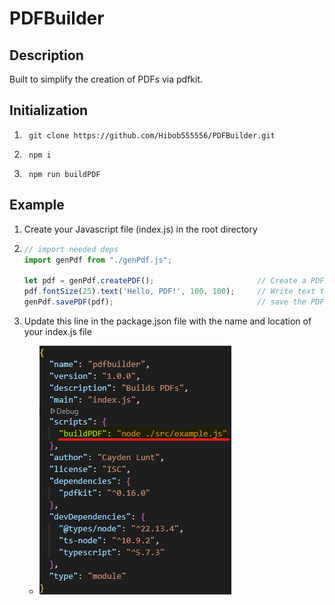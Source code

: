 # PDFBuilder

## Description
Built to simplify the creation of PDFs via pdfkit.

## Initialization
1. ```batch
    git clone https://github.com/Hibob555556/PDFBuilder.git
   ```

2. ```batch
    npm i
   ```

3. ```batch 
    npm run buildPDF
   ```

## Example
1. Create your Javascript file (index.js) in the root directory

2. ```javascript
   // import needed deps
   import genPdf from "./genPdf.js";
   
   let pdf = genPdf.createPDF();                       // Create a PDF to modify    
   pdf.fontSize(25).text('Hello, PDF!', 100, 100);     // Write text to the PDF
   genPdf.savePDF(pdf);                                // save the PDF
   ```

3. Update this line in the package.json file with the name and location of your index.js file
    - ![alt Package.json File](./Documentation/Imgs/PackageFile.png "Package File")